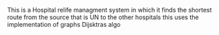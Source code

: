 This is a Hospital relife managment system in which it finds the shortest route from the source that is UN to the other hospitals this uses the implementation of graphs Dijsktras algo 
